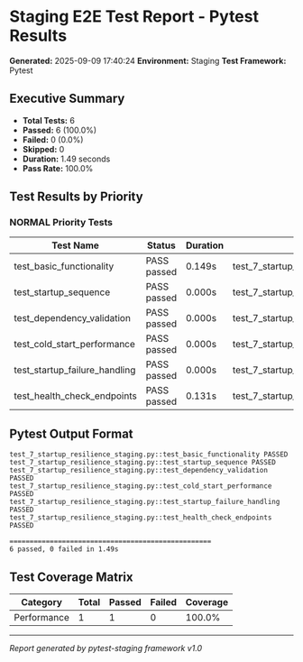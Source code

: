 # Staging E2E Test Report - Pytest Results

**Generated:** 2025-09-09 17:40:24
**Environment:** Staging
**Test Framework:** Pytest

## Executive Summary

- **Total Tests:** 6
- **Passed:** 6 (100.0%)
- **Failed:** 0 (0.0%)
- **Skipped:** 0
- **Duration:** 1.49 seconds
- **Pass Rate:** 100.0%

## Test Results by Priority

### NORMAL Priority Tests

| Test Name | Status | Duration | File |
|-----------|--------|----------|------|
| test_basic_functionality | PASS passed | 0.149s | test_7_startup_resilience_staging.py |
| test_startup_sequence | PASS passed | 0.000s | test_7_startup_resilience_staging.py |
| test_dependency_validation | PASS passed | 0.000s | test_7_startup_resilience_staging.py |
| test_cold_start_performance | PASS passed | 0.000s | test_7_startup_resilience_staging.py |
| test_startup_failure_handling | PASS passed | 0.000s | test_7_startup_resilience_staging.py |
| test_health_check_endpoints | PASS passed | 0.131s | test_7_startup_resilience_staging.py |

## Pytest Output Format

```
test_7_startup_resilience_staging.py::test_basic_functionality PASSED
test_7_startup_resilience_staging.py::test_startup_sequence PASSED
test_7_startup_resilience_staging.py::test_dependency_validation PASSED
test_7_startup_resilience_staging.py::test_cold_start_performance PASSED
test_7_startup_resilience_staging.py::test_startup_failure_handling PASSED
test_7_startup_resilience_staging.py::test_health_check_endpoints PASSED

==================================================
6 passed, 0 failed in 1.49s
```

## Test Coverage Matrix

| Category | Total | Passed | Failed | Coverage |
|----------|-------|--------|--------|----------|
| Performance | 1 | 1 | 0 | 100.0% |

---
*Report generated by pytest-staging framework v1.0*
